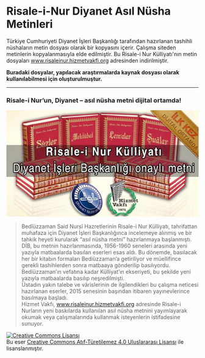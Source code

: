 # Risale-i-Nur Diyanet Asıl Nüsha Metinleri
Türkiye Cumhuriyeti Diyanet İşleri Başkanlığı tarafından hazırlanan tashihli nüshaların metin dosyası olarak bir kopyasını içerir.
Çalışma siteden metinlerin kopyalanmasıyla elde edilmiştir. Bu Risale-i Nur Külliyatı'nın metin dosyaları www.risaleinur.hizmetvakfi.org adresinden indirilmiştir. 

**Buradaki dosyalar, yapılacak araştırmalarda kaynak dosyası olarak kullanılabilmesi için oluşturulmuştur.**

---
### Risale-i Nur’un, Diyanet – asıl nüsha metni dijital ortamda!
![](/img/risale-i-nur-kulliyati.jpg)
> Bedîüzzaman Said Nursî Hazretlerinin Risale-i Nur Külliyatı, tahrifattan muhafaza için Diyanet İşleri Başkanlığınca incelemeye alınmış ve bir tahkik heyeti kurularak “asıl nüsha metni” hazırlanmaya başlanmıştı.  
> DİB, bu metnin hazırlanmasında, 1956-1960 seneleri arasında yeni yazıyla matbaalarda basılan eserleri esas aldı. Bu dönemde, basılacak her bir kitabın formaları Bediüzzaman’a getiriliyor ve müellifince gerekli tashihlerden sonra matbaaya gönderilip basılıyordu. Bediüzzaman’ın vefatına kadar Külliyat’ın ekseriyeti, bu şekilde yeni yazıyla matbaalarda basılıp neşredilmişti.  
> Üstadın yakın talebe ve vârislerinin de ilgilendikleri bu çalışma neticesi hazırlanan eserler, 2015 senesinin başından itibaren yayınevlerince basılmaya başladı.  
> Hizmet Vakfı, www.risaleinur.hizmetvakfi.org adresinde Risale-i Nurların yeni baskılarda kullanılan asıl nüsha metnini yayımlayarak okumak veya çalışmalarında kullanmak isteyenlerin istifadesine sunuyor.



<a rel="license" href="http://creativecommons.org/licenses/by-nd/4.0/"><img alt="Creative Commons Lisansı" style="border-width:0" src="https://i.creativecommons.org/l/by-nd/4.0/88x31.png" /></a><br />Bu eser <a rel="license" href="http://creativecommons.org/licenses/by-nd/4.0/"> Creative Commons Atıf-Türetilemez 4.0 Uluslararası Lisansı</a> ile lisanslanmıştır.
